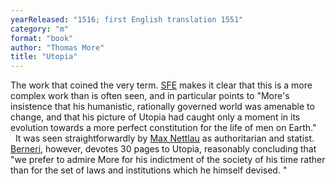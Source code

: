 ```yaml
---
yearReleased: "1516; first English translation 1551"
category: "m"
format: "book"
author: "Thomas More"
title: "Utopia"
---
```

The work that coined the very term. <a href="http://www.sf-encyclopedia.com/entry/more_sir_thomas">SFE</a> makes it  clear that this is a more complex work than is often seen, and in particular  points to "More's insistence that his humanistic, rationally governed world was  amenable to change, and that his picture of Utopia had caught only a moment in  its evolution towards a more perfect constitution for the life of men on Earth."
 
 
It was seen straightforwardly by <a href="biblio.htm#Nettlau short history">Max Nettlau</a> as authoritarian and  statist. <a href="biblio.htm#Berneri">Berneri</a>, however, devotes 30 pages to Utopia, reasonably concluding that "we prefer to admire More for his  indictment of the society of his time rather than for the set of laws and  institutions which he himself devised. "
 